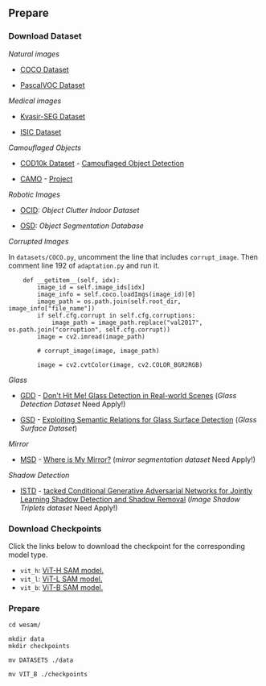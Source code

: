 ## Prepare


### Download Dataset

*Natural images*

- [COCO Dataset](https://cocodataset.org/)

- [PascalVOC Dataset](http://host.robots.ox.ac.uk/pascal/VOC/)


*Medical images*

- [Kvasir-SEG Dataset](https://datasets.simula.no/kvasir-seg/)

- [ISIC Dataset](https://challenge.isic-archive.com/data/)


*Camouflaged Objects*

- [COD10k Dataset](https://drive.google.com/file/d/1pVq1rWXCwkMbEZpTt4-yUQ3NsnQd_DNY/view?usp=sharing) - [Camouflaged Object Detection](https://github.com/DengPingFan/SINet/)

- [CAMO](https://drive.google.com/open?id=1h-OqZdwkuPhBvGcVAwmh0f1NGqlH_4B6) - [Project](https://sites.google.com/view/ltnghia/research/camo)


*Robotic Images*

- [OCID](https://www.acin.tuwien.ac.at/en/vision-for-robotics/software-tools/object-clutter-indoor-dataset/): *Object Clutter Indoor Dataset*

- [OSD](https://www.acin.tuwien.ac.at/en/vision-for-robotics/software-tools/osd/): *Object Segmentation Database*


*Corrupted Images*

In `datasets/COCO.py`, uncomment the line that includes `corrupt_image`. Then comment line 192 of `adaptation.py` and run it.

```
    def __getitem__(self, idx):
        image_id = self.image_ids[idx]
        image_info = self.coco.loadImgs(image_id)[0]
        image_path = os.path.join(self.root_dir, image_info["file_name"])
        if self.cfg.corrupt in self.cfg.corruptions:
            image_path = image_path.replace("val2017", os.path.join("corruption", self.cfg.corrupt))
        image = cv2.imread(image_path)

        # corrupt_image(image, image_path)

        image = cv2.cvtColor(image, cv2.COLOR_BGR2RGB)
```


*Glass*
- [GDD](http://gdd.dluticcd.com/) - 
[Don't Hit Me! Glass Detection in Real-world Scenes](https://github.com/Charmve/Mirror-Glass-Detection/tree/master/CVPR2020_GDNet) 
(*Glass Detection Dataset* Need Apply!)

- [GSD](https://drive.google.com/file/d/1pSEUs-8I-4YHOTJ9J0wxiEpkdbHjMQQo/view?usp=sharing) - 
[Exploiting Semantic Relations for Glass Surface Detection](https://jiaying.link/neurips2022-gsds/)
(*Glass Surface Dataset*)


*Mirror*
- [MSD](https://drive.google.com/file/d/1Znw92fO6lCKfXejjSSyMyL1qtFepgjPI/view?usp=sharing) - 
[Where is My Mirror?](https://github.com/Charmve/Mirror-Glass-Detection/tree/master/ICCV2019_MirrorNet) 
(*mirror segmentation dataset* Need Apply!)


*Shadow Detection*
- [ISTD](https://drive.google.com/file/d/1I0qw-65KBA6np8vIZzO6oeiOvcDBttAY/view) - 
[tacked Conditional Generative Adversarial Networks for Jointly Learning Shadow Detection and Shadow Removal](https://github.com/DeepInsight-PCALab/ST-CGAN)
(*Image Shadow Triplets dataset* Need Apply!)


### Download Checkpoints

Click the links below to download the checkpoint for the corresponding model type.

- `vit_h`: [ViT-H SAM model.](https://dl.fbaipublicfiles.com/segment_anything/sam_vit_h_4b8939.pth)
- `vit_l`: [ViT-L SAM model.](https://dl.fbaipublicfiles.com/segment_anything/sam_vit_l_0b3195.pth)
- `vit_b`: [ViT-B SAM model.](https://dl.fbaipublicfiles.com/segment_anything/sam_vit_b_01ec64.pth)


### Prepare

```
cd wesam/

mkdir data
mkdir checkpoints

mv DATASETS ./data

mv VIT_B ./checkpoints
```
